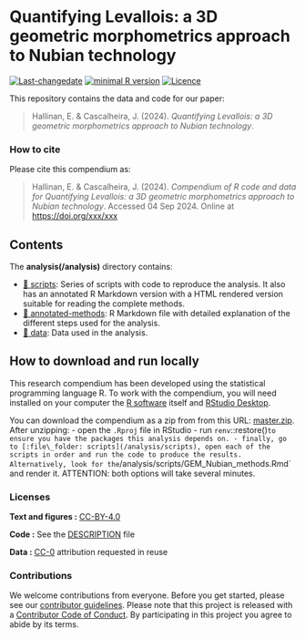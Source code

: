 

<!-- README.md is generated from README.Rmd. Please edit that file -->

# Quantifying Levallois: a 3D geometric morphometrics approach to Nubian technology

[![Last-changedate](https://img.shields.io/badge/last%20change-2024--09--04-brightgreen.svg)](https://github.com/jmcascalheira/LGMIberiaCluster/commits/master)
[![minimal R
version](https://img.shields.io/badge/R%3E%3D-3.2.4-brightgreen.svg)](https://cran.r-project.org/)
[![Licence](https://img.shields.io/github/license/mashape/apistatus.svg)](http://choosealicense.com/licenses/mit/)

This repository contains the data and code for our paper:

> Hallinan, E. & Cascalheira, J. (2024). *Quantifying Levallois: a 3D
> geometric morphometrics approach to Nubian technology*.

### How to cite

Please cite this compendium as:

> Hallinan, E. & Cascalheira, J. (2024). *Compendium of R code and data
> for Quantifying Levallois: a 3D geometric morphometrics approach to
> Nubian technology*. Accessed 04 Sep 2024. Online at
> <https://doi.org/xxx/xxx>

## Contents

The **analysis(/analysis)** directory contains:

- [:file_folder: scripts](./analysis/scripts): Series of scripts with
  code to reproduce the analysis. It also has an annotated R Markdown
  version with a HTML rendered version suitable for reading the complete
  methods.
- [:file_folder: annotated-methods](./analysis/annotated-methods): R
  Markdown file with detailed explanation of the different steps used
  for the analysis.
- [:file_folder: data](./analysis/data): Data used in the analysis.

## How to download and run locally

This research compendium has been developed using the statistical
programming language R. To work with the compendium, you will need
installed on your computer the [R
software](https://cloud.r-project.org/) itself and [RStudio
Desktop](https://rstudio.com/products/rstudio/download/).

You can download the compendium as a zip from from this URL:
[master.zip](./archive/master.zip). After unzipping: - open the `.Rproj`
file in RStudio - run
`renv`::restore()`to ensure you have the packages this analysis depends on. - finally, go to [:file\_folder: scripts](/analysis/scripts), open each of the scripts in order and run the code to produce the results. Alternatively, look for the`/analysis/scripts/GEM_Nubian_methods.Rmd\`
and render it. ATTENTION: both options will take several minutes.

### Licenses

**Text and figures :**
[CC-BY-4.0](http://creativecommons.org/licenses/by/4.0/)

**Code :** See the [DESCRIPTION](DESCRIPTION) file

**Data :** [CC-0](http://creativecommons.org/publicdomain/zero/1.0/)
attribution requested in reuse

### Contributions

We welcome contributions from everyone. Before you get started, please
see our [contributor guidelines](CONTRIBUTING.md). Please note that this
project is released with a [Contributor Code of Conduct](CONDUCT.md). By
participating in this project you agree to abide by its terms.
